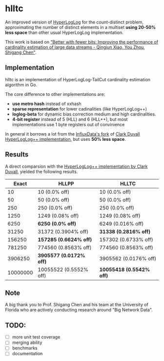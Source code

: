 # hlltc
An improved version of [HyperLogLog](https://en.wikipedia.org/wiki/HyperLogLog) for the count-distinct problem, approximating the number of distinct elements in a multiset **using 20-50% less space** than other usual HyperLogLog implementation.

This work is based on ["Better with fewer bits: Improving the performance of cardinality estimation of large data streams - Qingjun Xiao, You Zhou, Shigang Chen"](http://cse.seu.edu.cn/PersonalPage/csqjxiao/csqjxiao_files/papers/INFOCOM17.pdf).

## Implementation
hlltc is an implementation of HyperLogLog-TailCut cardinality estimation algorithm in Go.

The core difference to other implementations are:
* **use metro hash** instead of xxhash
* **sparse representation** for lower cadinalities (like HyperLogLog++)
* **loglog-beta** for dynamic bias correction medium and high cardinalities.
* **4-bit register** instead of 5 (HLL) and 6 (HLL++), but most implementations use 1 byte registers out of convinience

In general it borrows a lot from the [InfluxData's fork](https://github.com/influxdata/influxdb/tree/master/pkg/estimator/hll) of [Clark Duvall HyperLogLog++ implementation](https://github.com/clarkduvall/hyperloglog), but uses **50% less space**.

## Results
A direct comparsion with the [HyperLogLog++ implementation by Clark Duvall](https://github.com/clarkduvall/hyperloglog), yielded the following results.

| Exact | HLLPP | HLLTC |
| --- | --- | --- |
| 10 | 10 (0.0% off) | 10 (0.0% off) |
| 50 | 50 (0.0% off) | 50 (0.0% off) |
| 250 | 250 (0.0% off) | 250 (0.0% off) |
| 1250 | 1249 (0.08% off) | 1249 (0.08% off) |
| 6250 | **6250 (0.0% off)** | 6249 (0.016% off) |
| 31250 | 31372 (0.3904% off) | **31338 (0.2816% off)** |
| 156250 | **157285 (0.6624% off)** | 157302 (0.6733% off) |
| 781250 |  774560 (0.8563% off) | 774560 (0.8563% off) |
| 3906250 | **3905577 (0.0172% off)** | 3905562 (0.0176% off) |
| 10000000 | 10055522 (0.5552% off) | **10055418 (0.5542% off)** |


## Note
A big thank you to Prof. Shigang Chen and his team at the University of Florida who are actively conducting research around "Big Network Data".

## TODO:
* [ ] more unit test coverage
* [ ] merging ability 
* [ ] benchmarks
* [ ] documentation
